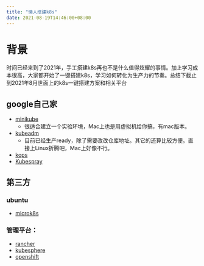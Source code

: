 ```yaml
---
title: "懒人搭建k8s"
date: 2021-08-19T14:46:00+08:00
---
```


# 背景
时间已经来到了2021年，手工搭建k8s再也不是什么值得炫耀的事情。加上学习成本很高，大家都开始了一键搭建k8s，学习如何转化为生产力的节奏。总结下截止到2021年8月世面上的k8s一键搭建方案和相关平台

## google自己家

- [minikube](https://kubernetes.io/zh/docs/setup/production-environment/tools/)
  - 很适合建立一个实验环境，Mac上也是用虚拟机给你搞，有mac版本。
- [kubeadm](https://kubernetes.io/docs/reference/setup-tools/kubeadm/)
  - 目前已经生产ready，除了需要改改仓库地址。其它的还算比较方便。直接上Linux折腾吧，Mac上好像不行。
- [kops](https://github.com/kubernetes/kops)
- [Kubespray](https://github.com/kubernetes-sigs/kubespray)

## 第三方

### ubuntu

- [microk8s](https://cn.ubuntu.com/blog/microk8s-ha-minimal-kubernetes)

### 管理平台：

- [rancher](https://rancher.com)
- [kubesphere](https://kubesphere.io/zh/)
- [openshift](https://www.redhat.com/zh/technologies/cloud-computing/openshift)

